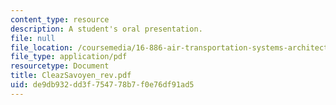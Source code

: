 ```yaml
---
content_type: resource
description: A student's oral presentation.
file: null
file_location: /coursemedia/16-886-air-transportation-systems-architecting-spring-2004/de9db932dd3f754778b7f0e76df91ad5_CleazSavoyen_rev.pdf
file_type: application/pdf
resourcetype: Document
title: CleazSavoyen_rev.pdf
uid: de9db932-dd3f-7547-78b7-f0e76df91ad5
---
```

